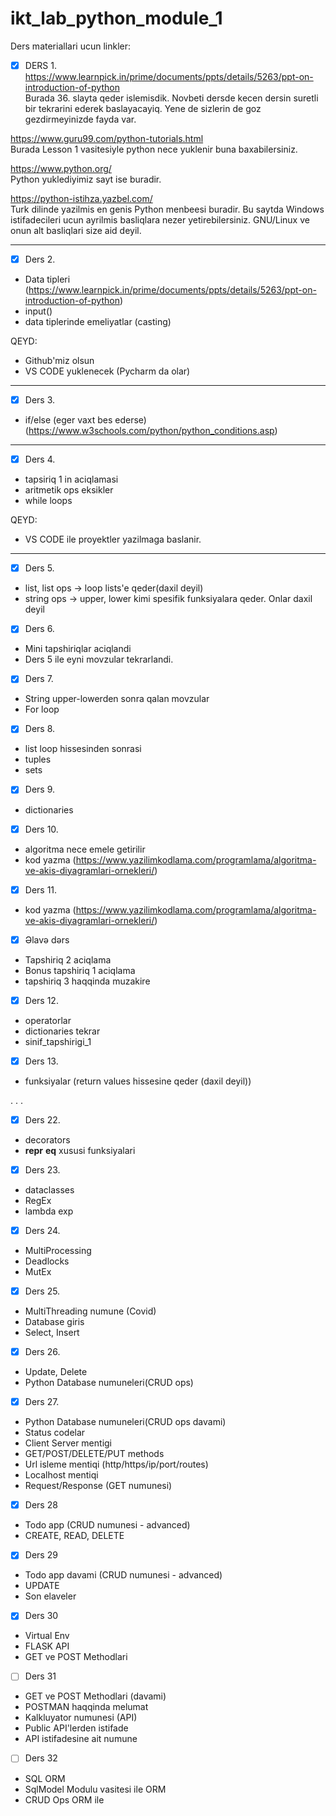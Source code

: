 # ikt_lab_python_module_1

Ders materiallari ucun linkler:
<br>
- [x] DERS 1. <br>
https://www.learnpick.in/prime/documents/ppts/details/5263/ppt-on-introduction-of-python <br>
Burada 36. slayta qeder islemisdik. Novbeti dersde kecen dersin suretli bir tekrarini ederek baslayacayiq. Yene de sizlerin de goz gezdirmeyinizde fayda var.

https://www.guru99.com/python-tutorials.html <br>
Burada Lesson 1 vasitesiyle python nece yuklenir buna baxabilersiniz.

https://www.python.org/ <br>
Python yuklediyimiz sayt ise buradir.

https://python-istihza.yazbel.com/ <br>
Turk dilinde yazilmis en genis Python menbeesi buradir. Bu saytda Windows istifadecileri ucun ayrilmis basliqlara nezer yetirebilersiniz. GNU/Linux ve onun alt basliqlari size aid deyil.
<hr>

- [x] Ders 2. <br>

* Data tipleri (https://www.learnpick.in/prime/documents/ppts/details/5263/ppt-on-introduction-of-python)
* input()
* data tiplerinde emeliyatlar (casting)

QEYD:
* Github'miz olsun
* VS CODE yuklenecek (Pycharm da olar)

<hr>

- [x] Ders 3. <br>

* if/else (eger vaxt bes ederse) (https://www.w3schools.com/python/python_conditions.asp)
<hr>

- [x] Ders 4. <br>

* tapsiriq 1 in aciqlamasi
* aritmetik ops eksikler
* while loops

QEYD:
* VS CODE ile proyektler yazilmaga baslanir.
<hr>

- [x] Ders 5. <br>

* list, list ops -> loop lists'e qeder(daxil deyil)
* string ops -> upper, lower kimi spesifik funksiyalara qeder. Onlar daxil deyil

- [x] Ders 6. <br>
* Mini tapshiriqlar aciqlandi
* Ders 5 ile eyni movzular tekrarlandi.

- [x] Ders 7. <br>
* String upper-lowerden sonra qalan movzular
* For loop


- [x] Ders 8. <br>
* list loop hissesinden sonrasi
* tuples
* sets

- [x] Ders 9. <br>
* dictionaries

- [x] Ders 10. <br>
* algoritma nece emele getirilir
* kod yazma (https://www.yazilimkodlama.com/programlama/algoritma-ve-akis-diyagramlari-ornekleri/)

- [x] Ders 11. <br>
* kod yazma (https://www.yazilimkodlama.com/programlama/algoritma-ve-akis-diyagramlari-ornekleri/)

- [x] Əlavə dərs <br>
* Tapshiriq 2 aciqlama
* Bonus tapshiriq 1 aciqlama
* tapshiriq 3 haqqinda muzakire

- [x] Ders 12. <br>
* operatorlar
* dictionaries tekrar
* sinif_tapshirigi_1

- [x] Ders 13. <br>
* funksiyalar (return values hissesine qeder (daxil deyil))

.
.
.

- [x] Ders 22. <br>
* decorators
* __repr__ __eq__ xususi funksiyalari

- [x] Ders 23. <br>
* dataclasses
* RegEx
* lambda exp

- [x] Ders 24. <br>
* MultiProcessing
* Deadlocks
* MutEx

- [x] Ders 25. <br>
* MultiThreading numune (Covid)
* Database giris
* Select, Insert

- [x] Ders 26. <br>
* Update, Delete
* Python Database numuneleri(CRUD ops)


- [x] Ders 27. <br>
* Python Database numuneleri(CRUD ops davami)
* Status codelar
* Client Server mentigi
* GET/POST/DELETE/PUT methods
* Url isleme mentiqi (http/https/ip/port/routes)
* Localhost mentiqi
* Request/Response (GET numunesi)

- [x] Ders 28 <br>
* Todo app (CRUD numunesi - advanced)
* CREATE, READ, DELETE

- [x] Ders 29 <br>
* Todo app davami (CRUD numunesi - advanced)
* UPDATE
* Son elaveler

- [x] Ders 30 <br>
* Virtual Env
* FLASK API
* GET ve POST Methodlari

- [ ] Ders 31 <br>
* GET ve POST Methodlari (davami)
* POSTMAN haqqinda melumat
* Kalkluyator numunesi (API)
* Public API'lerden istifade
* API istifadesine ait numune

- [ ] Ders 32 <br>
* SQL ORM
* SqlModel Modulu vasitesi ile ORM
* CRUD Ops ORM ile
